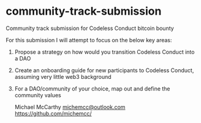 # community-track-submission
Community track submission for Codeless Conduct bitcoin bounty

For this submission I will attempt to focus on the below key areas:

 1. Propose a strategy on how would you transition Codeless Conduct into a DAO
 2. Create an onboarding guide for new participants to Codeless Conduct, assuming very little web3 background
 3. For a DAO/community of your choice, map out and define the community values

    Michael McCarthy <michemcc@outlook.com>
    https://github.com/michemcc/
    
